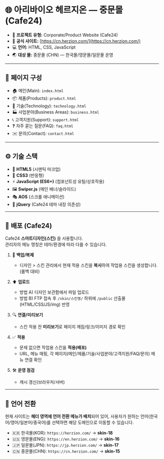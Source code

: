 # 🌐 아리바이오 헤르지온 — 중문몰 (Cafe24)

- 🏢 **프로젝트 유형:** Corporate/Product Website (Cafe24)  
- 🔗 **공식 사이트:** [https://cn.herzion.com/](https://cn.herzion.com/)  
- 💻 **언어:** HTML, CSS, JavaScript  
- 🌏 **대상 몰:** 중문몰 (CHN) — 한국몰/영문몰/일문몰 운영  

---

## 📄 페이지 구성
- 🏠 메인(Main): `index.html`  
- 📦 제품(Products): `product.html`  
- 🔬 기술(Technology): `technology.html`  
- 🏭 사업분야(Business Areas): `business.html`  
- 📞 고객지원(Support): `support.html`  
- ❓ 자주 묻는 질문(FAQ): `faq.html`  
- ✉️ 문의(Contact): `contact.html`  

---

## ⚙️ 기술 스택
- 📝 **HTML5** (시맨틱 마크업)  
- 🎨 **CSS3** (반응형)  
- ⚡ **JavaScript (ES6+)** (컴포넌트성 유틸/상호작용)  
- 🖼️ **Swiper.js** (메인 배너/슬라이드)  
- 🎭 **AOS** (스크롤 애니메이션)  
- 🧩 **jQuery** (Cafe24 테마 내장 의존성)  

---

## 🚀 배포 (Cafe24)

Cafe24 **스마트디자인(스킨)** 을 사용합니다.  
관리자의 메뉴 명칭은 테마/환경에 따라 다를 수 있습니다.  

1. 📂 **백업/복제**  
   - 디자인 > 스킨 관리에서 현재 적용 스킨을 **복사**하여 작업용 스킨을 생성합니다. (롤백 대비)

2. ⬆️ **업로드**  
   - 방법 A) 디자인 보관함에서 파일 업로드  
   - 방법 B) FTP 접속 후 `/skin/스킨명/` 하위에 `/public` 산출물(HTML/CSS/JS/img) 반영  

3. 🔍 **연결/미리보기**  
   - 스킨 적용 전 **미리보기**로 페이지 깨짐/링크/이미지 경로 확인  

4. ✅ **적용**  
   - 문제 없으면 작업용 스킨을 **적용(배포)**  
   - URL, 메뉴 매핑, 각 페이지(메인/제품/기술/사업분야/고객지원/FAQ/문의) 메뉴 연결 확인  

5. 🛠️ **운영 점검**  
   - 캐시 갱신(브라우저/서버)  

---

## 🔁 언어 전환

현재 사이트는 **헤더 영역에 언어 전환 메뉴가 배치**되어 있어, 사용자가 원하는 언어(한국어/영어/일본어/중국어)를 선택하면 해당 도메인으로 이동할 수 있습니다.  

- 🇰🇷 한국몰(KOR): `https://herzion.com/` → **skin-18**  
- 🇺🇸 영문몰(ENG): `https://en.herzion.com/` → **skin-16**  
- 🇯🇵 일문몰(JPN): `https://jp.herzion.com/` → **skin-17**  
- 🇨🇳 중문몰(CHN): `https://cn.herzion.com/` → **skin-15**  
